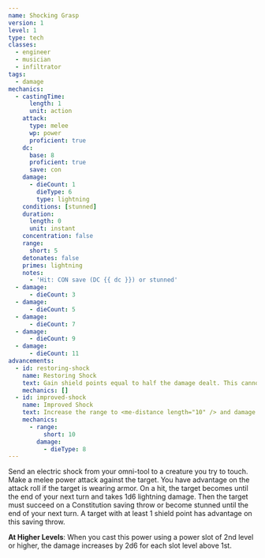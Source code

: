 ```yaml
---
name: Shocking Grasp
version: 1
level: 1
type: tech
classes:
  - engineer
  - musician
  - infiltrator
tags:
  - damage
mechanics:
  - castingTime:
      length: 1
      unit: action
    attack:
      type: melee
      wp: power
      proficient: true
    dc:
      base: 8
      proficient: true
      save: con
    damage:
      - dieCount: 1
        dieType: 6
        type: lightning
    conditions: [stunned]
    duration:
      length: 0
      unit: instant
    concentration: false
    range:
      short: 5
    detonates: false
    primes: lightning
    notes:
      - 'Hit: CON save (DC {{ dc }}) or stunned'
  - damage:
      - dieCount: 3
  - damage:
      - dieCount: 5
  - damage:
      - dieCount: 7
  - damage:
      - dieCount: 9
  - damage:
      - dieCount: 11
advancements:
  - id: restoring-shock
    name: Restoring Shock
    text: Gain shield points equal to half the damage dealt. This cannot increase your shield points beyond their maximum capacity.
    mechanics: []
  - id: improved-shock
    name: Improved Shock
    text: Increase the range to <me-distance length="10" /> and damage to d8.
    mechanics:
      - range:
          short: 10
        damage:
          - dieType: 8
---
```

Send an electric shock from your omni-tool to a creature you try to touch. Make a melee power attack against the target.
You have advantage on the attack roll if the target is wearing armor. On a hit, the target becomes
<me-condition id="primed" sub="lightning"/> until the end of your next turn and takes 1d6 lightning damage.
Then the target must succeed on a Constitution saving throw or become stunned until the end of your next turn. A target
with at least 1 shield point has advantage on this saving throw.

__At Higher Levels__: When you cast this power using a power slot of 2nd level or higher, the damage increases
by 2d6 for each slot level above 1st.
